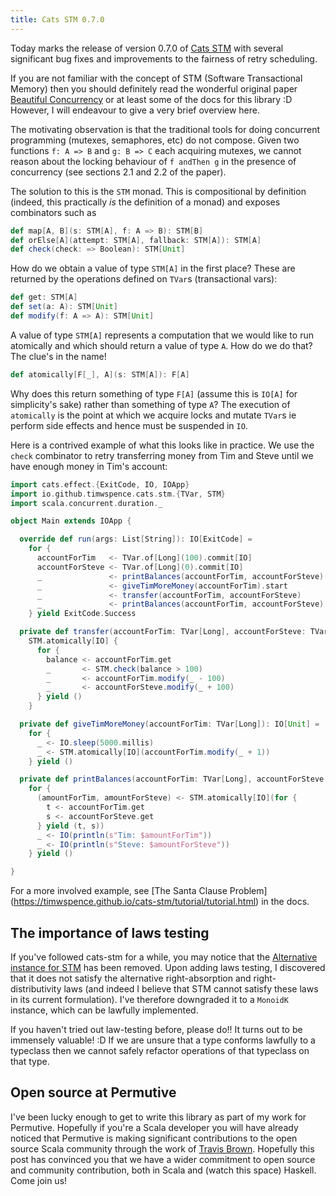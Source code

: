 ```yaml
---
title: Cats STM 0.7.0
---
```


Today marks the release of version 0.7.0 of [Cats
STM](https://github.com/TimWSpence/cats-stm) with several significant bug fixes
and improvements to the fairness of retry scheduling.

If you are not familiar with the concept of STM (Software Transactional Memory)
then you should definitely read the wonderful original paper [Beautiful
Concurrency](https://www.microsoft.com/en-us/research/wp-content/uploads/2016/02/beautiful.pdf)
or at least some of the docs for this library :D However, I will endeavour to
give a very brief overview here.

The motivating observation is that the traditional tools for doing concurrent
programming (mutexes, semaphores, etc) do not compose. Given two functions `f: A
=> B` and `g: B => C` each acquiring mutexes, we cannot reason about the locking
behaviour of `f andThen g` in the presence of concurrency (see sections 2.1 and 2.2
of the paper).

The solution to this is the `STM` monad. This is compositional by definition
(indeed, this practically _is_ the definition of a monad) and exposes combinators
such as

```scala
def map[A, B](s: STM[A], f: A => B): STM[B]
def orElse[A](attempt: STM[A], fallback: STM[A]): STM[A]
def check(check: => Boolean): STM[Unit]
```

How do we obtain a value of type `STM[A]` in the first place? These are returned by
the operations defined on `TVar`s (transactional vars):
```scala
def get: STM[A]
def set(a: A): STM[Unit]
def modify(f: A => A): STM[Unit]
```

A value of type `STM[A]` represents a computation that we would like to run
atomically and which should return a value of type `A`. How do we do that?
The clue's in the name!

```scala
def atomically[F[_], A](s: STM[A]): F[A]
```

Why does this return something of type `F[A]` (assume this is `IO[A]` for
simplicity's sake) rather than something of type `A`? The execution of
`atomically` is the point at which we acquire locks and mutate `TVar`s ie
perform side effects and hence must be suspended in `IO`.

Here is a contrived example of what this looks like in practice. We use the
`check` combinator to retry transferring money from Tim and Steve until we have
enough money in Tim's account:

```scala
import cats.effect.{ExitCode, IO, IOApp}
import io.github.timwspence.cats.stm.{TVar, STM}
import scala.concurrent.duration._

object Main extends IOApp {

  override def run(args: List[String]): IO[ExitCode] =
    for {
      accountForTim   <- TVar.of[Long](100).commit[IO]
      accountForSteve <- TVar.of[Long](0).commit[IO]
      _               <- printBalances(accountForTim, accountForSteve)
      _               <- giveTimMoreMoney(accountForTim).start
      _               <- transfer(accountForTim, accountForSteve)
      _               <- printBalances(accountForTim, accountForSteve)
    } yield ExitCode.Success

  private def transfer(accountForTim: TVar[Long], accountForSteve: TVar[Long]): IO[Unit] =
    STM.atomically[IO] {
      for {
        balance <- accountForTim.get
        _       <- STM.check(balance > 100)
        _       <- accountForTim.modify(_ - 100)
        _       <- accountForSteve.modify(_ + 100)
      } yield ()
    }

  private def giveTimMoreMoney(accountForTim: TVar[Long]): IO[Unit] =
    for {
      _ <- IO.sleep(5000.millis)
      _ <- STM.atomically[IO](accountForTim.modify(_ + 1))
    } yield ()

  private def printBalances(accountForTim: TVar[Long], accountForSteve: TVar[Long]): IO[Unit] =
    for {
      (amountForTim, amountForSteve) <- STM.atomically[IO](for {
        t <- accountForTim.get
        s <- accountForSteve.get
      } yield (t, s))
      _ <- IO(println(s"Tim: $amountForTim"))
      _ <- IO(println(s"Steve: $amountForSteve"))
    } yield ()

}
```

For a more involved example, see [The Santa Clause Problem]
(https://timwspence.github.io/cats-stm/tutorial/tutorial.html) in the docs.

## The importance of laws testing

If you've followed cats-stm for a while, you may notice that the [Alternative
instance for STM](https://github.com/TimWSpence/cats-stm/blob/f9ca142d191eac143dbe2b4e0adafd48cae49db6/core/src/main/scala/io/github/timwspence/cats/stm/STM.scala#L119)
has been removed. Upon adding laws testing, I discovered that
it does not satisfy the alternative right-absorption and right-distributivity
laws (and indeed I believe that STM cannot satisfy these laws in its current
formulation). I've therefore downgraded it to a `MonoidK` instance, which can be
lawfully implemented.

If you haven't tried out law-testing before, please do!! It turns out to be
immensely valuable! :D If we are unsure that a type conforms lawfully to a
typeclass then we cannot safely refactor operations of that typeclass on that
type.

## Open source at Permutive

I've been lucky enough to get to write this library as part of my work for
Permutive. Hopefully if you're a Scala developer you will have already noticed
that Permutive is making significant contributions to the open source Scala
community through the work of [Travis Brown](https://github.com/travisbrown).
Hopefully this post has convinced you that we have a wider commitment to open
source and community contribution, both in Scala and (watch this space) Haskell.
Come join us!
